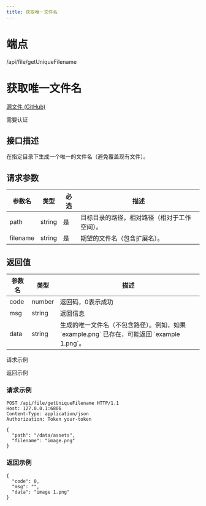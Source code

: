 ```yaml
---
title: 获取唯一文件名
---
```

# 端点

/api/file/getUniqueFilename

# 获取唯一文件名

[源文件 (GitHub)](https://github.com/siyuan-note/siyuan/blob/master/kernel/api/file.go "查看源文件")

需要认证

## 接口描述

在指定目录下生成一个唯一的文件名（避免覆盖现有文件）。

## 请求参数

| 参数名 | 类型 | 必选 | 描述 |
| --- | --- | --- | --- |
| path | string | 是 | 目标目录的路径，相对路径（相对于工作空间）。 |
| filename | string | 是 | 期望的文件名（包含扩展名）。 |

## 返回值

| 参数名 | 类型 | 描述 |
| --- | --- | --- |
| code | number | 返回码，0表示成功 |
| msg | string | 返回信息 |
| data | string | 生成的唯一文件名（不包含路径）。例如，如果 \`example.png\` 已存在，可能返回 \`example 1.png\`。 |

请求示例

返回示例

### 请求示例

```
POST /api/file/getUniqueFilename HTTP/1.1
Host: 127.0.0.1:6806
Content-Type: application/json
Authorization: Token your-token

{
  "path": "/data/assets",
  "filename": "image.png"
}
```

### 返回示例

```
{
  "code": 0,
  "msg": "",
  "data": "image 1.png" 
}
```

